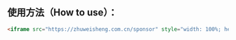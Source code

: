 ## 使用方法（How to use）：

``` html
<iframe src="https://zhuweisheng.com.cn/sponsor" style="width: 100%; height: 165px;border: none;"></iframe>
```